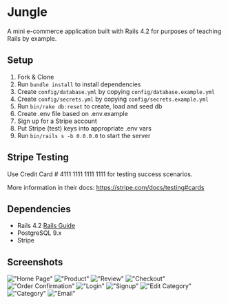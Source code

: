 # Jungle

A mini e-commerce application built with Rails 4.2 for purposes of teaching Rails by example.


## Setup

1. Fork & Clone
2. Run `bundle install` to install dependencies
3. Create `config/database.yml` by copying `config/database.example.yml`
4. Create `config/secrets.yml` by copying `config/secrets.example.yml`
5. Run `bin/rake db:reset` to create, load and seed db
6. Create .env file based on .env.example
7. Sign up for a Stripe account
8. Put Stripe (test) keys into appropriate .env vars
9. Run `bin/rails s -b 0.0.0.0` to start the server

## Stripe Testing

Use Credit Card # 4111 1111 1111 1111 for testing success scenarios.

More information in their docs: <https://stripe.com/docs/testing#cards>

## Dependencies

* Rails 4.2 [Rails Guide](http://guides.rubyonrails.org/v4.2/)
* PostgreSQL 9.x
* Stripe

## Screenshots

!["Home Page"](https://github.com/binduprakash/jungle-rails/blob/master/docs/home.png)
!["Product"](https://github.com/binduprakash/jungle-rails/blob/master/docs/product.png)
!["Review"](https://github.com/binduprakash/jungle-rails/blob/master/docs/reviews.png)
!["Checkout"](https://github.com/binduprakash/jungle-rails/blob/master/docs/checkout.png)
!["Order Confirmation"](https://github.com/binduprakash/jungle-rails/blob/master/docs/order_confirm.png)
!["Login"](https://github.com/binduprakash/jungle-rails/blob/master/docs/login.png)
!["Signup"](https://github.com/binduprakash/jungle-rails/blob/master/docs/signup.png)
!["Edit Category"](https://github.com/binduprakash/jungle-rails/blob/master/docs/edit_category.png)
!["Category"](https://github.com/binduprakash/jungle-rails/blob/master/docs/category.png)
!["Email"](https://github.com/binduprakash/jungle-rails/blob/master/docs/email.png)